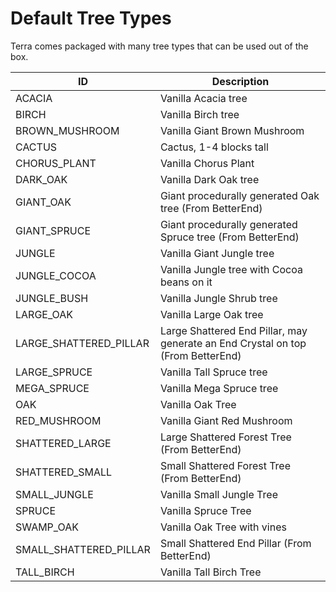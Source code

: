 # Default Tree Types

Terra comes packaged with many tree types that can be used out of the box.

| ID                     | Description                                                                     |
| ---------------------- | ------------------------------------------------------------------------------- |
| ACACIA                 | Vanilla Acacia tree                                                             |
| BIRCH                  | Vanilla Birch tree                                                              |
| BROWN_MUSHROOM         | Vanilla Giant Brown Mushroom                                                    |
| CACTUS                 | Cactus, 1-4 blocks tall                                                         |
| CHORUS_PLANT           | Vanilla Chorus Plant                                                            |
| DARK_OAK               | Vanilla Dark Oak tree                                                           |
| GIANT_OAK              | Giant procedurally generated Oak tree (From BetterEnd)                          |
| GIANT_SPRUCE           | Giant procedurally generated Spruce tree (From BetterEnd)                       |
| JUNGLE                 | Vanilla Giant Jungle tree                                                       |
| JUNGLE_COCOA           | Vanilla Jungle tree with Cocoa beans on it                                      |
| JUNGLE_BUSH            | Vanilla Jungle Shrub tree                                                       |
| LARGE_OAK              | Vanilla Large Oak tree                                                          |
| LARGE_SHATTERED_PILLAR | Large Shattered End Pillar, may generate an End Crystal on top (From BetterEnd) |
| LARGE_SPRUCE           | Vanilla Tall Spruce tree                                                        |
| MEGA_SPRUCE            | Vanilla Mega Spruce tree                                                        |
| OAK                    | Vanilla Oak Tree                                                                |
| RED_MUSHROOM           | Vanilla Giant Red Mushroom                                                      |
| SHATTERED_LARGE        | Large Shattered Forest Tree (From BetterEnd)                                    |
| SHATTERED_SMALL        | Small Shattered Forest Tree (From BetterEnd)                                    |
| SMALL_JUNGLE           | Vanilla Small Jungle Tree                                                       |
| SPRUCE                 | Vanilla Spruce Tree                                                             |
| SWAMP_OAK              | Vanilla Oak Tree with vines                                                     |
| SMALL_SHATTERED_PILLAR | Small Shattered End Pillar (From BetterEnd)                                     |
| TALL_BIRCH             | Vanilla Tall Birch Tree                                                         |
